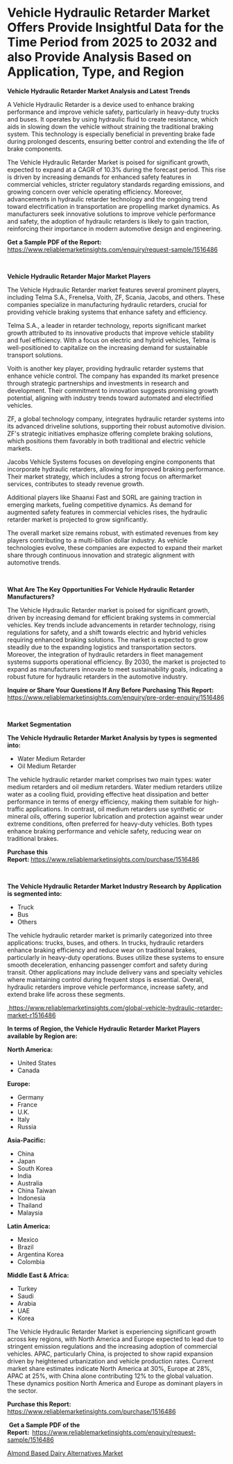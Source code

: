 <p><h1>Vehicle Hydraulic Retarder Market Offers Provide Insightful Data for the Time Period from 2025 to 2032 and also Provide Analysis Based on Application, Type, and Region</h1></p><p><strong>Vehicle Hydraulic Retarder Market Analysis and Latest Trends</strong></p>
<p><p>A Vehicle Hydraulic Retarder is a device used to enhance braking performance and improve vehicle safety, particularly in heavy-duty trucks and buses. It operates by using hydraulic fluid to create resistance, which aids in slowing down the vehicle without straining the traditional braking system. This technology is especially beneficial in preventing brake fade during prolonged descents, ensuring better control and extending the life of brake components.</p><p>The Vehicle Hydraulic Retarder Market is poised for significant growth, expected to expand at a CAGR of 10.3% during the forecast period. This rise is driven by increasing demands for enhanced safety features in commercial vehicles, stricter regulatory standards regarding emissions, and growing concern over vehicle operating efficiency. Moreover, advancements in hydraulic retarder technology and the ongoing trend toward electrification in transportation are propelling market dynamics. As manufacturers seek innovative solutions to improve vehicle performance and safety, the adoption of hydraulic retarders is likely to gain traction, reinforcing their importance in modern automotive design and engineering.</p></p>
<p><strong>Get a Sample PDF of the Report:&nbsp;</strong> <a href="https://www.reliablemarketinsights.com/enquiry/request-sample/1516486?utm_campaign=3064&utm_medium=2&utm_source=Github&utm_content=ia&utm_term=30032025&utm_id=vehicle-hydraulic-retarder">https://www.reliablemarketinsights.com/enquiry/request-sample/1516486</a></p>
<p>&nbsp;</p>
<p><strong>Vehicle Hydraulic Retarder Major Market Players</strong></p>
<p><p>The Vehicle Hydraulic Retarder market features several prominent players, including Telma S.A., Frenelsa, Voith, ZF, Scania, Jacobs, and others. These companies specialize in manufacturing hydraulic retarders, crucial for providing vehicle braking systems that enhance safety and efficiency.</p><p>Telma S.A., a leader in retarder technology, reports significant market growth attributed to its innovative products that improve vehicle stability and fuel efficiency. With a focus on electric and hybrid vehicles, Telma is well-positioned to capitalize on the increasing demand for sustainable transport solutions.</p><p>Voith is another key player, providing hydraulic retarder systems that enhance vehicle control. The company has expanded its market presence through strategic partnerships and investments in research and development. Their commitment to innovation suggests promising growth potential, aligning with industry trends toward automated and electrified vehicles.</p><p>ZF, a global technology company, integrates hydraulic retarder systems into its advanced driveline solutions, supporting their robust automotive division. ZF's strategic initiatives emphasize offering complete braking solutions, which positions them favorably in both traditional and electric vehicle markets.</p><p>Jacobs Vehicle Systems focuses on developing engine components that incorporate hydraulic retarders, allowing for improved braking performance. Their market strategy, which includes a strong focus on aftermarket services, contributes to steady revenue growth.</p><p>Additional players like Shaanxi Fast and SORL are gaining traction in emerging markets, fueling competitive dynamics. As demand for augmented safety features in commercial vehicles rises, the hydraulic retarder market is projected to grow significantly.</p><p>The overall market size remains robust, with estimated revenues from key players contributing to a multi-billion dollar industry. As vehicle technologies evolve, these companies are expected to expand their market share through continuous innovation and strategic alignment with automotive trends.</p></p>
<p>&nbsp;</p>
<p><strong>What Are The Key Opportunities For Vehicle Hydraulic Retarder Manufacturers?</strong></p>
<p><p>The Vehicle Hydraulic Retarder market is poised for significant growth, driven by increasing demand for efficient braking systems in commercial vehicles. Key trends include advancements in retarder technology, rising regulations for safety, and a shift towards electric and hybrid vehicles requiring enhanced braking solutions. The market is expected to grow steadily due to the expanding logistics and transportation sectors. Moreover, the integration of hydraulic retarders in fleet management systems supports operational efficiency. By 2030, the market is projected to expand as manufacturers innovate to meet sustainability goals, indicating a robust future for hydraulic retarders in the automotive industry.</p></p>
<p><strong>Inquire or Share Your Questions If Any Before Purchasing This Report:</strong> <a href="https://www.reliablemarketinsights.com/enquiry/pre-order-enquiry/1516486?utm_campaign=3064&utm_medium=2&utm_source=Github&utm_content=ia&utm_term=30032025&utm_id=vehicle-hydraulic-retarder">https://www.reliablemarketinsights.com/enquiry/pre-order-enquiry/1516486</a></p>
<p>&nbsp;</p>
<p><strong>Market Segmentation</strong></p>
<p><strong>The Vehicle Hydraulic Retarder Market Analysis by types is segmented into:</strong></p>
<p><ul><li>Water Medium Retarder</li><li>Oil Medium Retarder</li></ul></p>
<p><p>The vehicle hydraulic retarder market comprises two main types: water medium retarders and oil medium retarders. Water medium retarders utilize water as a cooling fluid, providing effective heat dissipation and better performance in terms of energy efficiency, making them suitable for high-traffic applications. In contrast, oil medium retarders use synthetic or mineral oils, offering superior lubrication and protection against wear under extreme conditions, often preferred for heavy-duty vehicles. Both types enhance braking performance and vehicle safety, reducing wear on traditional brakes.</p></p>
<p><strong>Purchase this Report:&nbsp;</strong><a href="https://www.reliablemarketinsights.com/purchase/1516486?utm_campaign=3064&utm_medium=2&utm_source=Github&utm_content=ia&utm_term=30032025&utm_id=vehicle-hydraulic-retarder">https://www.reliablemarketinsights.com/purchase/1516486</a></p>
<p>&nbsp;</p>
<p><strong>The Vehicle Hydraulic Retarder Market Industry Research by Application is segmented into:</strong></p>
<p><ul><li>Truck</li><li>Bus</li><li>Others</li></ul></p>
<p><p>The vehicle hydraulic retarder market is primarily categorized into three applications: trucks, buses, and others. In trucks, hydraulic retarders enhance braking efficiency and reduce wear on traditional brakes, particularly in heavy-duty operations. Buses utilize these systems to ensure smooth deceleration, enhancing passenger comfort and safety during transit. Other applications may include delivery vans and specialty vehicles where maintaining control during frequent stops is essential. Overall, hydraulic retarders improve vehicle performance, increase safety, and extend brake life across these segments.</p></p>
<p><a href="https://www.reliablemarketinsights.com/global-vehicle-hydraulic-retarder-market-r1516486?utm_campaign=3064&utm_medium=2&utm_source=Github&utm_content=ia&utm_term=30032025&utm_id=vehicle-hydraulic-retarder">&nbsp;https://www.reliablemarketinsights.com/global-vehicle-hydraulic-retarder-market-r1516486</a></p>
<p><strong>In terms of Region, the Vehicle Hydraulic Retarder Market Players available by Region are:</strong></p>
<p>
    <p> <strong> North America: </strong>
        <ul>
            <li>United States</li>
            <li>Canada</li>
        </ul>
        </p> 
    <p> <strong> Europe: </strong>
        <ul>
            <li>Germany</li>
            <li>France</li>
            <li>U.K.</li>
            <li>Italy</li>
            <li>Russia</li>
        </ul>
        </p> 
    <p> <strong> Asia-Pacific: </strong>
        <ul>
            <li>China</li>
            <li>Japan</li>
            <li>South Korea</li>
            <li>India</li>
            <li>Australia</li>
            <li>China Taiwan</li>
            <li>Indonesia</li>
            <li>Thailand</li>
            <li>Malaysia</li>
        </ul>
        </p> 
    <p> <strong> Latin America: </strong>
        <ul>
            <li>Mexico</li>
            <li>Brazil</li>
            <li>Argentina Korea</li>
            <li>Colombia</li>
        </ul>
        </p> 
    <p> <strong> Middle East & Africa: </strong>
        <ul>
            <li>Turkey</li>
            <li>Saudi</li>
            <li>Arabia</li>
            <li>UAE</li>
            <li>Korea</li>
        </ul>
    </p>
    </p>
<p><p>The Vehicle Hydraulic Retarder Market is experiencing significant growth across key regions, with North America and Europe expected to lead due to stringent emission regulations and the increasing adoption of commercial vehicles. APAC, particularly China, is projected to show rapid expansion driven by heightened urbanization and vehicle production rates. Current market share estimates indicate North America at 30%, Europe at 28%, APAC at 25%, with China alone contributing 12% to the global valuation. These dynamics position North America and Europe as dominant players in the sector.</p></p>
<p><strong>Purchase this Report: </strong><a href="https://www.reliablemarketinsights.com/purchase/1516486?utm_campaign=3064&utm_medium=2&utm_source=Github&utm_content=ia&utm_term=30032025&utm_id=vehicle-hydraulic-retarder">https://www.reliablemarketinsights.com/purchase/1516486</a></p>
<p>&nbsp;<strong>Get a Sample PDF of the Report:&nbsp;&nbsp;</strong><a href="https://www.reliablemarketinsights.com/enquiry/request-sample/1516486?utm_campaign=3064&utm_medium=2&utm_source=Github&utm_content=ia&utm_term=30032025&utm_id=vehicle-hydraulic-retarder">https://www.reliablemarketinsights.com/enquiry/request-sample/1516486</a></p>
<p><strong></strong></p>
<p><p><a href="https://github.com/rianttegang/Market-Research-Report-List-1/blob/main/almond-based-dairy-alternatives-market.md?utm_campaign=3064&utm_medium=2&utm_source=Github&utm_content=ia&utm_term=30032025&utm_id=vehicle-hydraulic-retarder">Almond Based Dairy Alternatives Market</a></p></p>